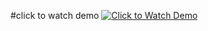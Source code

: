 #click to watch demo
[![Click to Watch Demo](https://img.youtube.com/vi/fk67UQwy3QQ/0.jpg)](https://www.youtube.com/watch?v=fk67UQwy3QQ)
